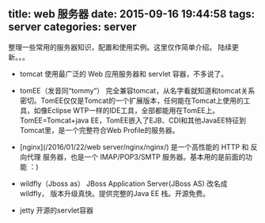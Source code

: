title: web 服务器
date: 2015-09-16 19:44:58
tags: server
categories: server
---

整理一些常用的服务器知识，配置和使用实例。这里仅作简单介绍。
陆续更新。。。

* tomcat
使用最广泛的 Web 应用服务器和 servlet 容器，不多说了。

* tomEE（发音同“tommy”）
完全兼容tomcat，从名字看就知道和tomcat关系密切。TomEE仅仅是Tomcat的一个扩展版本，任何能在Tomcat上使用的工具，如像Eclipse WTP一样的IDE工具，全部都能用在TomEE上。 TomEE=Tomcat+java EE，TomEE嵌入了EJB、CDI和其他JavaEE特征到Tomcat里，是一个完整符合Web Profile的服务器。

* [nginx](/2016/01/22/web server/nginx/nginx/)
是一个高性能的 HTTP 和 反向代理 服务器，也是一个 IMAP/POP3/SMTP 服务器。基本用的是前面的功能 ：)


* wildfly（Jboss as）
JBoss Application Server(JBoss AS) 改名成 wildfly， 版本升级真快。提供完整的Java EE 栈。开源免费。

* jetty
开源的servlet容器
